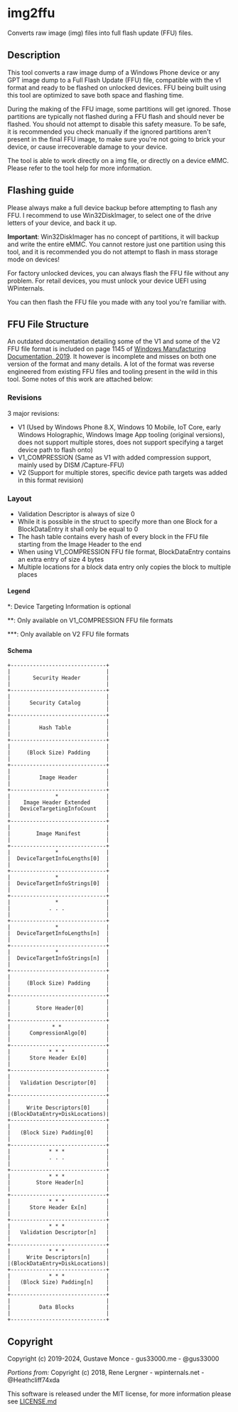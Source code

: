 # img2ffu

Converts raw image (img) files into full flash update (FFU) files.

## Description

This tool converts a raw image dump of a Windows Phone device or any GPT image dump to a Full Flash Update (FFU) file, compatible with the v1 format and ready to be flashed on unlocked devices. FFU being built using this tool are optimized to save both space and flashing time.

During the making of the FFU image, some partitions will get ignored. Those partitions are typically not flashed during a FFU flash and should never be flashed. You should not attempt to disable this safety measure.
To be safe, it is recommended you check manually if the ignored partitions aren't present in the final FFU image, to make sure you're not going to brick your device, or cause irrecoverable damage to your device.

The tool is able to work directly on a img file, or directly on a device eMMC. Please refer to the tool help for more information.

## Flashing guide

Please always make a full device backup before attempting to flash any FFU. I recommend to use Win32DiskImager, to select one of the drive letters of your device, and back it up.

**Important**: Win32DiskImager has no concept of partitions, it will backup and write the entire eMMC. You cannot restore just one partition using this tool, and it is recommended you do not attempt to flash in mass storage mode on devices!

For factory unlocked devices, you can always flash the FFU file without any problem.
For retail devices, you must unlock your device UEFI using WPinternals.

You can then flash the FFU file you made with any tool you're familiar with.

## FFU File Structure

An outdated documentation detailing some of the V1 and some of the V2 FFU file format is included on page 1145 of [Windows Manufacturing Documentation, 2019](docs/Windows%20Manufacturing%20Documentation%202019.pdf). It however is incomplete and misses on both one version of the format and many details. A lot of the format was reverse engineered from existing FFU files and tooling present in the wild in this tool. Some notes of this work are attached below:

### Revisions

3 major revisions:

- V1 (Used by Windows Phone 8.X, Windows 10 Mobile, IoT Core, early Windows Holographic, Windows Image App tooling (original versions), does not support multiple stores, does not support specifying a target device path to flash onto)
- V1_COMPRESSION (Same as V1 with added compression support, mainly used by DISM /Capture-FFU)
- V2 (Support for multiple stores, specific device path targets was added in this format revision)

### Layout

- Validation Descriptor is always of size 0
- While it is possible in the struct to specify more than one Block for a BlockDataEntry it shall only be equal to 0
- The hash table contains every hash of every block in the FFU file starting from the Image Header to the end
- When using V1_COMPRESSION FFU file format, BlockDataEntry contains an extra entry of size 4 bytes
- Multiple locations for a block data entry only copies the block to multiple places

#### Legend

*: Device Targeting Information is optional

**: Only available on V1_COMPRESSION FFU file formats

***: Only available on V2 FFU file formats

#### Schema

```
+------------------------------+
|                              |
|       Security Header        |
|                              |
+------------------------------+
|                              |
|      Security Catalog        |
|                              |
+------------------------------+
|                              |
|         Hash Table           |
|                              |
+------------------------------+
|                              |
|     (Block Size) Padding     |
|                              |
+------------------------------+
|                              |
|         Image Header         |
|                              |
+------------------------------+
|              *               |
|    Image Header Extended     |
|   DeviceTargetingInfoCount   |
|                              |
+------------------------------+
|                              |
|        Image Manifest        |
|                              |
+------------------------------+
|              *               |
|  DeviceTargetInfoLengths[0]  |
|                              |
+------------------------------+
|              *               |
|  DeviceTargetInfoStrings[0]  |
|                              |
+------------------------------+
|              *               |
|            . . .             |
|                              |
+------------------------------+
|              *               |
|  DeviceTargetInfoLengths[n]  |
|                              |
+------------------------------+
|              *               |
|  DeviceTargetInfoStrings[n]  |
|                              |
+------------------------------+
|                              |
|     (Block Size) Padding     |
|                              |
+------------------------------+
|                              |
|        Store Header[0]       |
|                              |
+------------------------------+
|             * *              |
|      CompressionAlgo[0]      |
|                              |
+------------------------------+
|            * * *             |
|      Store Header Ex[0]      |
|                              |
+------------------------------+
|                              |
|   Validation Descriptor[0]   |
|                              |
+------------------------------+
|                              |
|     Write Descriptors[0]     |
|(BlockDataEntry+DiskLocations)|
+------------------------------+
|                              |
|   (Block Size) Padding[0]    |
|                              |
+------------------------------+
|            * * *             |
|            . . .             |
|                              |
+------------------------------+
|            * * *             |
|        Store Header[n]       |
|                              |
+------------------------------+
|            * * *             |
|      Store Header Ex[n]      |
|                              |
+------------------------------+
|            * * *             |
|   Validation Descriptor[n]   |
|                              |
+------------------------------+
|            * * *             |
|     Write Descriptors[n]     |
|(BlockDataEntry+DiskLocations)|
+------------------------------+
|            * * *             |
|   (Block Size) Padding[n]    |
|                              |
+------------------------------+
|                              |
|         Data Blocks          |
|                              |
+------------------------------+
```

## Copyright

Copyright (c) 2019-2024, Gustave Monce - gus33000.me - @gus33000

*Portions from:*
Copyright (c) 2018, Rene Lergner - wpinternals.net - @Heathcliff74xda

This software is released under the MIT license, for more information please see [LICENSE.md](./license.md)
